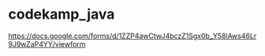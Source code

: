 # codekamp_java

https://docs.google.com/forms/d/1ZZP4awCtwJ4bczZ1Sgx0b_Y58lAws46Lr9J9wZaP4YY/viewform
